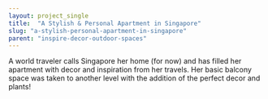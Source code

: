 ```yaml
---
layout: project_single
title:  "A Stylish & Personal Apartment in Singapore"
slug: "a-stylish-personal-apartment-in-singapore"
parent: "inspire-decor-outdoor-spaces"
---
```

A world traveler calls Singapore her home (for now) and has filled her apartment with decor and inspiration from her travels. Her basic balcony space was taken to another level with the addition of the perfect decor and plants!